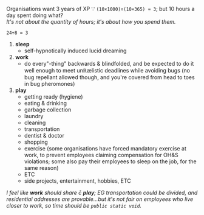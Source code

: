 Organisations want 3 years of XP ∵ `(10×1000)÷(10×365) ≈ 3`; but 10 hours a day spent doing what?
<br>*It's not about the quantity of hours; it's about how you spend them.*

`24÷8 = 3`
1. **sleep**
	* self-hypnotically induced lucid dreaming
1. **work**
	* do every"-thing" backwards & blindfolded, and be expected to do it well enough to meet unℝælistic deadlines while avoiding bugs (no bug repellant allowed though, and you're covered from head to toes in bug pheromones)
1. **play**
	* getting ready (hygiene)
	* eating & drinking
	* garbage collection
	* laundry
	* cleaning
	* transportation
	* dentist & doctor
	* shopping
	* exercise (some organisations have forced mandatory exercise at work, to prevent employees claiming compensation for OH&S violations; some also pay their employees to sleep on the job, for the same reason)
	* ETC
	* side projects, entertainment, hobbies, ETC

*I feel like **work** should share c̄ **play**; EG transportation could be divided, and residential addresses are provable...but it's not fair on employees who live closer to work, so time should be `public static void`.*
